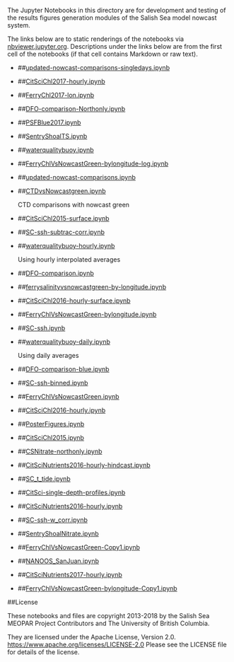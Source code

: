 The Jupyter Notebooks in this directory are for development and testing of
the results figures generation modules of the Salish Sea model nowcast system.

The links below are to static renderings of the notebooks via
[nbviewer.jupyter.org](https://nbviewer.jupyter.org/).
Descriptions under the links below are from the first cell of the notebooks
(if that cell contains Markdown or raw text).

* ##[updated-nowcast-comparisons-singledays.ipynb](https://nbviewer.jupyter.org/urls/bitbucket.org/salishsea/analysis-vicky/raw/tip/notebooks/ModelEvaluations/updated-nowcast-comparisons-singledays.ipynb)  
    
* ##[CitSciChl2017-hourly.ipynb](https://nbviewer.jupyter.org/urls/bitbucket.org/salishsea/analysis-vicky/raw/tip/notebooks/ModelEvaluations/CitSciChl2017-hourly.ipynb)  
    
* ##[FerryChl2017-lon.ipynb](https://nbviewer.jupyter.org/urls/bitbucket.org/salishsea/analysis-vicky/raw/tip/notebooks/ModelEvaluations/FerryChl2017-lon.ipynb)  
    
* ##[DFO-comparison-Northonly.ipynb](https://nbviewer.jupyter.org/urls/bitbucket.org/salishsea/analysis-vicky/raw/tip/notebooks/ModelEvaluations/DFO-comparison-Northonly.ipynb)  
    
* ##[PSFBlue2017.ipynb](https://nbviewer.jupyter.org/urls/bitbucket.org/salishsea/analysis-vicky/raw/tip/notebooks/ModelEvaluations/PSFBlue2017.ipynb)  
    
* ##[SentryShoalTS.ipynb](https://nbviewer.jupyter.org/urls/bitbucket.org/salishsea/analysis-vicky/raw/tip/notebooks/ModelEvaluations/SentryShoalTS.ipynb)  
    
* ##[waterqualitybuoy.ipynb](https://nbviewer.jupyter.org/urls/bitbucket.org/salishsea/analysis-vicky/raw/tip/notebooks/ModelEvaluations/waterqualitybuoy.ipynb)  
    
* ##[FerryChlVsNowcastGreen-bylongitude-log.ipynb](https://nbviewer.jupyter.org/urls/bitbucket.org/salishsea/analysis-vicky/raw/tip/notebooks/ModelEvaluations/FerryChlVsNowcastGreen-bylongitude-log.ipynb)  
    
* ##[updated-nowcast-comparisons.ipynb](https://nbviewer.jupyter.org/urls/bitbucket.org/salishsea/analysis-vicky/raw/tip/notebooks/ModelEvaluations/updated-nowcast-comparisons.ipynb)  
    
* ##[CTDvsNowcastgreen.ipynb](https://nbviewer.jupyter.org/urls/bitbucket.org/salishsea/analysis-vicky/raw/tip/notebooks/ModelEvaluations/CTDvsNowcastgreen.ipynb)  
    
    CTD comparisons with nowcast green  

* ##[CitSciChl2015-surface.ipynb](https://nbviewer.jupyter.org/urls/bitbucket.org/salishsea/analysis-vicky/raw/tip/notebooks/ModelEvaluations/CitSciChl2015-surface.ipynb)  
    
* ##[SC-ssh-subtrac-corr.ipynb](https://nbviewer.jupyter.org/urls/bitbucket.org/salishsea/analysis-vicky/raw/tip/notebooks/ModelEvaluations/SC-ssh-subtrac-corr.ipynb)  
    
* ##[waterqualitybuoy-hourly.ipynb](https://nbviewer.jupyter.org/urls/bitbucket.org/salishsea/analysis-vicky/raw/tip/notebooks/ModelEvaluations/waterqualitybuoy-hourly.ipynb)  
    
    Using hourly interpolated averages  

* ##[DFO-comparison.ipynb](https://nbviewer.jupyter.org/urls/bitbucket.org/salishsea/analysis-vicky/raw/tip/notebooks/ModelEvaluations/DFO-comparison.ipynb)  
    
* ##[ferrysalinityvsnowcastgreen-by-longitude.ipynb](https://nbviewer.jupyter.org/urls/bitbucket.org/salishsea/analysis-vicky/raw/tip/notebooks/ModelEvaluations/ferrysalinityvsnowcastgreen-by-longitude.ipynb)  
    
* ##[CitSciChl2016-hourly-surface.ipynb](https://nbviewer.jupyter.org/urls/bitbucket.org/salishsea/analysis-vicky/raw/tip/notebooks/ModelEvaluations/CitSciChl2016-hourly-surface.ipynb)  
    
* ##[FerryChlVsNowcastGreen-bylongitude.ipynb](https://nbviewer.jupyter.org/urls/bitbucket.org/salishsea/analysis-vicky/raw/tip/notebooks/ModelEvaluations/FerryChlVsNowcastGreen-bylongitude.ipynb)  
    
* ##[SC-ssh.ipynb](https://nbviewer.jupyter.org/urls/bitbucket.org/salishsea/analysis-vicky/raw/tip/notebooks/ModelEvaluations/SC-ssh.ipynb)  
    
* ##[waterqualitybuoy-daily.ipynb](https://nbviewer.jupyter.org/urls/bitbucket.org/salishsea/analysis-vicky/raw/tip/notebooks/ModelEvaluations/waterqualitybuoy-daily.ipynb)  
    
    Using daily averages  

* ##[DFO-comparison-blue.ipynb](https://nbviewer.jupyter.org/urls/bitbucket.org/salishsea/analysis-vicky/raw/tip/notebooks/ModelEvaluations/DFO-comparison-blue.ipynb)  
    
* ##[SC-ssh-binned.ipynb](https://nbviewer.jupyter.org/urls/bitbucket.org/salishsea/analysis-vicky/raw/tip/notebooks/ModelEvaluations/SC-ssh-binned.ipynb)  
    
* ##[FerryChlVsNowcastGreen.ipynb](https://nbviewer.jupyter.org/urls/bitbucket.org/salishsea/analysis-vicky/raw/tip/notebooks/ModelEvaluations/FerryChlVsNowcastGreen.ipynb)  
    
* ##[CitSciChl2016-hourly.ipynb](https://nbviewer.jupyter.org/urls/bitbucket.org/salishsea/analysis-vicky/raw/tip/notebooks/ModelEvaluations/CitSciChl2016-hourly.ipynb)  
    
* ##[PosterFigures.ipynb](https://nbviewer.jupyter.org/urls/bitbucket.org/salishsea/analysis-vicky/raw/tip/notebooks/ModelEvaluations/PosterFigures.ipynb)  
    
* ##[CitSciChl2015.ipynb](https://nbviewer.jupyter.org/urls/bitbucket.org/salishsea/analysis-vicky/raw/tip/notebooks/ModelEvaluations/CitSciChl2015.ipynb)  
    
* ##[CSNitrate-northonly.ipynb](https://nbviewer.jupyter.org/urls/bitbucket.org/salishsea/analysis-vicky/raw/tip/notebooks/ModelEvaluations/CSNitrate-northonly.ipynb)  
    
* ##[CitSciNutrients2016-hourly-hindcast.ipynb](https://nbviewer.jupyter.org/urls/bitbucket.org/salishsea/analysis-vicky/raw/tip/notebooks/ModelEvaluations/CitSciNutrients2016-hourly-hindcast.ipynb)  
    
* ##[SC_t_tide.ipynb](https://nbviewer.jupyter.org/urls/bitbucket.org/salishsea/analysis-vicky/raw/tip/notebooks/ModelEvaluations/SC_t_tide.ipynb)  
    
* ##[CitSci-single-depth-profiles.ipynb](https://nbviewer.jupyter.org/urls/bitbucket.org/salishsea/analysis-vicky/raw/tip/notebooks/ModelEvaluations/CitSci-single-depth-profiles.ipynb)  
    
* ##[CitSciNutrients2016-hourly.ipynb](https://nbviewer.jupyter.org/urls/bitbucket.org/salishsea/analysis-vicky/raw/tip/notebooks/ModelEvaluations/CitSciNutrients2016-hourly.ipynb)  
    
* ##[SC-ssh-w_corr.ipynb](https://nbviewer.jupyter.org/urls/bitbucket.org/salishsea/analysis-vicky/raw/tip/notebooks/ModelEvaluations/SC-ssh-w_corr.ipynb)  
    
* ##[SentryShoalNitrate.ipynb](https://nbviewer.jupyter.org/urls/bitbucket.org/salishsea/analysis-vicky/raw/tip/notebooks/ModelEvaluations/SentryShoalNitrate.ipynb)  
    
* ##[FerryChlVsNowcastGreen-Copy1.ipynb](https://nbviewer.jupyter.org/urls/bitbucket.org/salishsea/analysis-vicky/raw/tip/notebooks/ModelEvaluations/FerryChlVsNowcastGreen-Copy1.ipynb)  
    
* ##[NANOOS_SanJuan.ipynb](https://nbviewer.jupyter.org/urls/bitbucket.org/salishsea/analysis-vicky/raw/tip/notebooks/ModelEvaluations/NANOOS_SanJuan.ipynb)  
    
* ##[CitSciNutrients2017-hourly.ipynb](https://nbviewer.jupyter.org/urls/bitbucket.org/salishsea/analysis-vicky/raw/tip/notebooks/ModelEvaluations/CitSciNutrients2017-hourly.ipynb)  
    
* ##[FerryChlVsNowcastGreen-bylongitude-Copy1.ipynb](https://nbviewer.jupyter.org/urls/bitbucket.org/salishsea/analysis-vicky/raw/tip/notebooks/ModelEvaluations/FerryChlVsNowcastGreen-bylongitude-Copy1.ipynb)  
    

##License

These notebooks and files are copyright 2013-2018
by the Salish Sea MEOPAR Project Contributors
and The University of British Columbia.

They are licensed under the Apache License, Version 2.0.
https://www.apache.org/licenses/LICENSE-2.0
Please see the LICENSE file for details of the license.
